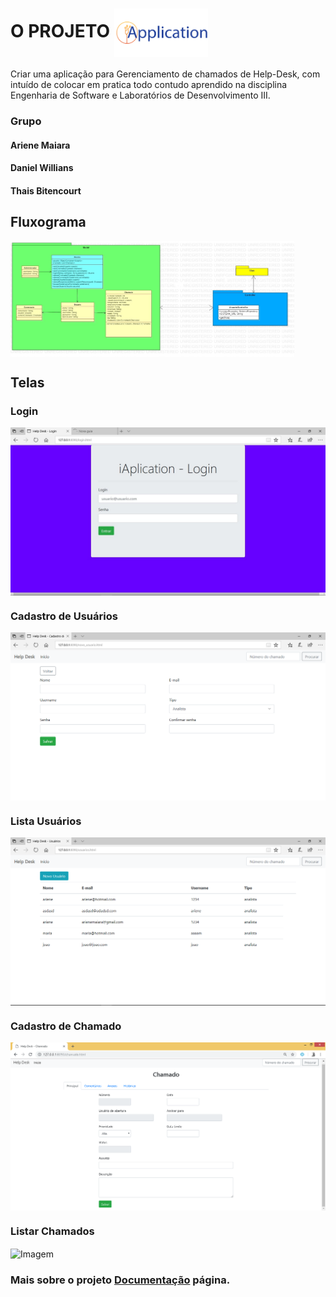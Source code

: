 ﻿# O PROJETO <img align="center" src="Imagem/Logo.png" alt="Imagem" width="150" heigth="300"/>


Criar uma aplicação para Gerenciamento de chamados de Help-Desk, com intuído de colocar em pratica todo contudo aprendido na disciplina Engenharia de Software e Laboratórios de Desenvolvimento III.

### Grupo
#### Ariene Maiara
#### Daniel Willians
#### Thais Bitencourt

## Fluxograma

<img align="center" src="Imagem/UML.jpg" alt="Imagem" width="90%"/>

## Telas
### Login
<img align="center" src="Imagem/Login.jpg" alt="Imagem"/>

### Cadastro de Usuários
<img align="center" src="Imagem/Cadastro_Usuario.PNG" alt="Imagem"/>

### Lista Usuários
<img align="center" src="Imagem/Listar_Usuario.PNG" alt="Imagem"/>

### Cadastro de Chamado
<img align="center" src="Imagem/Cadastro_Chamado.PNG" alt="Imagem"/>

### Listar Chamados
<img align="center" src="Imagem/Listar_Chamados.PNG" alt="Imagem"/>

### Mais sobre o projeto  [Documentação](Documentação.md) página.
